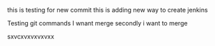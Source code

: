 
this is testing for new commit
this is adding new way to create jenkins

Testing git commands
 I wnant merge 
secondly i want to merge



sxvcxvxvxvxvxx
